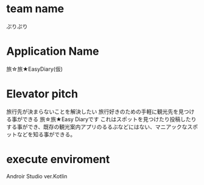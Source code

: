 # team name
ぷりぷり

# Application Name
旅☆旅★EasyDiary(仮)

# Elevator pitch
旅行先が決まらないことを解決したい
旅行好きのための手軽に観光先を見つける事ができる
旅☆旅★Easy Diaryです
これはスポットを見つけたり投稿したりする事ができ、既存の観光案内アプリのるるぶなどにはない、マニアックなスポットなどを知る事ができる。

# execute enviroment
Androir Studio ver.Kotlin
